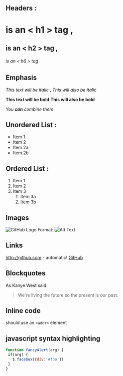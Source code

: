 ﻿## Headers : ` ` 
 # is an < h1 > tag  ,
 ## is an < h2 > tag  ,
 ###### is an < h6 > tag  

## Emphasis

 *This text will be italic*  ,
 _This will also be italic_  

 **This text will be bold** 
 __This will also be bold__ 

  _You **can** combine them_ 

## Unordered List : 

 * Item 1 
 * Item 2 
  * Item 2a 
  * Item 2b 

## Ordered List : 

 1. Item 1 
 1. Item 2 
 1. Item 3 
    1. Item 3a 
    1. Item 3b 

## Images

  ![GitHub Logo](https://avatars0.githubusercontent.com/u/6296819?s=40&v=4) 
  Format: ![Alt Text](url) 

## Links
  http://github.com - automatic! 
 [GitHub](http://github.com) 

## Blockquotes

 As Kanye West said: 

 > We're living the future so 
 > the present is our past. 

## Inline code

 should use an `<addr>` element 
## javascript syntax highlighting
 ```javascript
function fancyAlert(arg) {
  if(arg) {
    $.facebox({div:'#foo'})
  }
}
```
